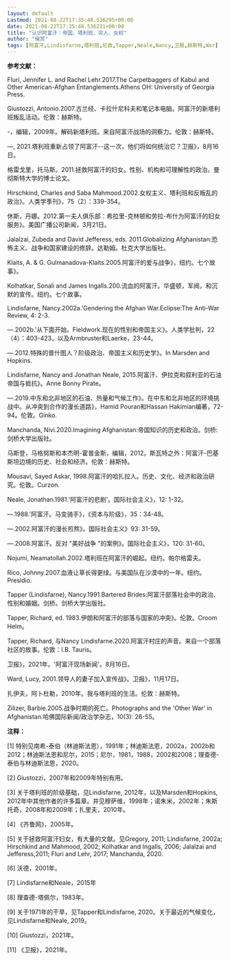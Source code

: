 ```yaml
---
layout: default
Lastmod: 2021-08-22T17:35:48.536295+00:00
date: 2021-08-22T17:35:48.536231+00:00
title: "认识阿富汗：帝国、塔利班、穷人、女权"
author: "侯赏"
tags: [阿富汗,Lindisfarne,塔利班,伦敦,Tapper,Neale,Nancy,卫报,赫斯特,War]
---
```


**参考文献：**

Fluri, Jennifer L. and Rachel Lehr.2017.The Carpetbaggers of Kabul and Other American-Afghan Entanglements.Athens OH: University of Georgia Press.

Giustozzi, Antonio.2007.古兰经、卡拉什尼科夫和笔记本电脑。阿富汗的新塔利班叛乱活动。伦敦：赫斯特。

\-，编辑，2009年。解码新塔利班。来自阿富汗战场的洞察力。伦敦：赫斯特。

—, 2021.塔利班重新占领了阿富汗--这一次，他们将如何统治它？卫报》，8月16日。

格雷戈里，托马斯。2011.拯救阿富汗的妇女。性别、机构和可理解性的政治。曼彻斯特大学的博士论文。

Hirschkind, Charles and Saba Mahmood.2002.女权主义、塔利班和反叛乱的政治》。人类学季刊》，75（2）：339-354。 

休斯，丹娜。2012.第一夫人俱乐部：希拉里-克林顿和劳拉-布什为阿富汗的妇女服务》。美国广播公司新闻，3月21日。

Jalalzai, Zubeda and David Jefferess, eds. 2011.Globalizing Afghanistan:恐怖主义、战争和国家建设的修辞。达勒姆。杜克大学出版社。

Klaits, A. & G. Gulmanadova-Klaits.2005.阿富汗的爱与战争》，纽约。七个故事》。

Kolhatkar, Sonali and James Ingalls.200.流血的阿富汗。华盛顿，军阀，和沉默的宣传。纽约。七个故事。

Lindisfarne, Nancy.2002a.'Gendering the Afghan War.Eclipse:The Anti-War Review, 4: 2-3.

—.2002b.'从下面开始。Fieldwork.现在的性别和帝国主义》。人类学批判，22（4）：403-423，以及Armbruster和Laerke，23-44。

—.2012.特殊的普什图人？阶级政治、帝国主义和历史学》。In Marsden and Hopkins.

Lindisfarne, Nancy and Jonathan Neale, 2015.阿富汗、伊拉克和叙利亚的石油帝国与抵抗》。Anne Bonny Pirate。

—.2019.中东和北非地区的石油、热量和气候工作》。在中东和北非地区的环境挑战中。从冲突到合作的漫长道路》，Hamid Pouran和Hassan Hakimian编著，72-94。伦敦。Ginko.

Manchanda, Nivi.2020.Imagining Afghanistan:帝国知识的历史和政治。剑桥:剑桥大学出版社。

马斯登，马格努斯和本杰明-霍普金斯，编辑，2012。斯瓦特之外：阿富汗-巴基斯坦边境的历史、社会和经济。伦敦：赫斯特。

Mousavi, Sayed Askar, 1998.阿富汗的哈扎拉人。历史、文化、经济和政治研究。伦敦。Curzon.

Neale, Jonathan.1981.'阿富汗的悲剧'。国际社会主义》，12: 1-32。

—.1988.'阿富汗。马变骑手》，《资本与阶级》，35：34-48。

—.2002.阿富汗的漫长煎熬》。国际社会主义》93: 31-59。

—.2008.阿富汗。反对 "美好战争 "的案例》。国际社会主义》，120: 31-60。

Nojumi, Neamatollah.2002.塔利班在阿富汗的崛起。纽约。帕尔格雷夫。

Rico, Johnny.2007.血液让草长得更绿。与美国队在沙漠中的一年。纽约。Presidio.

Tapper (Lindisfarne), Nancy.1991.Bartered Brides:阿富汗部落社会中的政治、性别和婚姻。剑桥。剑桥大学出版社。

Tapper, Richard, ed. 1983.伊朗和阿富汗的部落与国家的冲突》。伦敦。Croom Helm。

Tapper, Richard, 与Nancy Lindisfarne.2020.阿富汗村庄的声音。来自一个部落社区的故事。伦敦：I.B. Tauris。

卫报》，2021年。'阿富汗现场新闻'。8月16日。

Ward, Lucy, 2001.领导人的妻子加入宣传战》。卫报》，11月17日。

扎伊夫，阿卜杜勒，2010年。我与塔利班的生活。伦敦：赫斯特。

Zilizer, Barbie.2005.战争时期的死亡。Photographs and the 'Other War' in Afghanistan.哈佛国际新闻/政治学杂志，10(3): 26-55。

**注释：**

\[1\] 特别见南希-泰伯（林迪斯法恩），1991年；林迪斯法恩，2002a，2002b和2012；林迪斯法恩和尼尔，2015；尼尔，1981，1988，2002和2008；理查德-泰伯与林迪斯法恩，2020。

\[2\] Giustozzi，2007年和2009年特别有用。

\[3\] 关于塔利班的阶级基础，见Lindisfarne, 2012年，以及Marsden和Hopkins, 2012年中其他作者的许多篇章。并见穆萨维，1998年；诺朱米，2002年；朱斯托奇，2008年和2009年；扎里夫，2010年。

\[4\] 《齐鲁网》，2005年。

\[5\] 关于拯救阿富汗妇女，有大量的文献。见Gregory, 2011; Lindisfarne, 2002a; Hirschkind and Mahmood, 2002; Kolhatkar and Ingalls, 2006; Jalalzai and Jefferess,2011; Fluri and Lehr, 2017; Manchanda, 2020.

\[6\] 沃德，2001年。

\[7\] Lindisfarne和Neale，2015年

\[8\] 理查德-塔佩尔，1983年。

\[9\] 关于1971年的干旱，见Tapper和Lindisfarne, 2020。关于最近的气候变化，见Lindisfarne和Neale, 2019。

\[10\] Giustozzi，2021年。

\[11\] 《卫报》，2021年。

